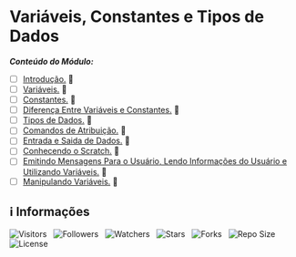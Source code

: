 <!-- Título -->
# Variáveis, Constantes e Tipos de Dados

***Conteúdo do Módulo:***

* [ ] [Introdução.](https:github.com/Devsgeeknerd/cla-int-var-con-tip-dad-log-par-pro-com-bas) &#128679;
* [ ] [Variáveis.](https://github.com/Devsgeeknerd/cla-var-var-con-tip-dad-log-par-pro-com-bas) &#128679;
* [ ] [Constantes.](https://github.com/Devsgeeknerd/cla-con-var-con-tip-dad-log-par-pro-com-bas) &#128679;
* [ ] [Diferença Entre Variáveis e Constantes.](https://github.com/Devgeeknerd/cla-dif-ent-var-con-var-con-tip-dad-log-par-pro-com-bas) &#128679;
* [ ] [Tipos de Dados.](https://github.com/Devsgeeknerd/cla-tip-dad-var-con-tip-dad-log-par-pro-com-bas) &#128679;
* [ ] [Comandos de Atribuição.](https://github.com/Devsgeeknerd/cla-com-atr-var-con-tip-dad-log-par-pro-com-bas) &#128679;
* [ ] [Entrada e Saida de Dados.](https://github.com/Devsgeeknerd/cla-ent-sai-dad-var-con-tip-dad-log-par-pro-com-bas) &#128679;
* [ ] [Conhecendo o Scratch.](https://github.com/Devsgeeknerd/cla-con-src-var-con-tip-dad-log-par-pro-com-bas) &#128679;
* [ ] [Emitindo Mensagens Para o Usuário, Lendo Informações do Usuário e Utilizando Variáveis.](https://github.com/Devesgeeknerd/cla-emi-men-par-usu-len-inf-usu-uti-var-var-con-tip-dad-log-par-pro-com-bas) &#128679;
* [ ] [Manipulando Variáveis.](https://github.com/Devsgeeknerd/cla-man-var-var-con-tip-dad-log-par-pro-com-bas) &#128679;

<!-- Informações -->
## &#8505; Informações

![Visitors](https://api.visitorbadge.io/api/visitors?path=Devsgeeknerd%2Fmod-var-con-tip-dad-log-par-pro-com-bas&label=Visitantes&labelColor=%23700070&labelStyle=none&countColor=%23000fff&style=plastic&color=%23ffffff "Total de Visitantes")
&nbsp;
![Followers](https://img.shields.io/github/followers/Devsgeeknerd?style=p&label=Seguidores&labelColor=800080&color=000fff "Total de Seguidores")
&nbsp;
![Watchers](https://img.shields.io/github/watchers/Devsgeeknerd/mod-var-con-tip-dad-log-par-pro-com-bas?style=p&label=Observadores&labelColor=800080&color=000fff "Total de Observadores")
&nbsp;
![Stars](https://img.shields.io/github/stars/Devsgeeknerd/mod-var-con-tip-dad-log-par-pro-com-bas?style=p&label=Estrelas&labelColor=800080&color=000fff "Total de Estrelas")
&nbsp;
![Forks](https://img.shields.io/github/forks/Devsgeeknerd/mod-var-con-tip-dad-log-par-pro-com-bas?style=p&label=Bifurcações&labelColor=800080&color=000fff "Total de Bifurcações")
&nbsp;
![Repo Size](https://img.shields.io/github/repo-size/Devsgeeknerd/mod-var-con-tip-dad-log-par-pro-com-bas?style=p&label=Tamanho&labelColor=800080&color=000fff "Tamanho do Repositório")
&nbsp;
![License](https://img.shields.io/github/license/Devsgeeknerd/mod-var-con-tip-dad-log-par-pro-com-bas?style=p&label=Licença&labelColor=800080&color=000fff "Licença do Repositório")
